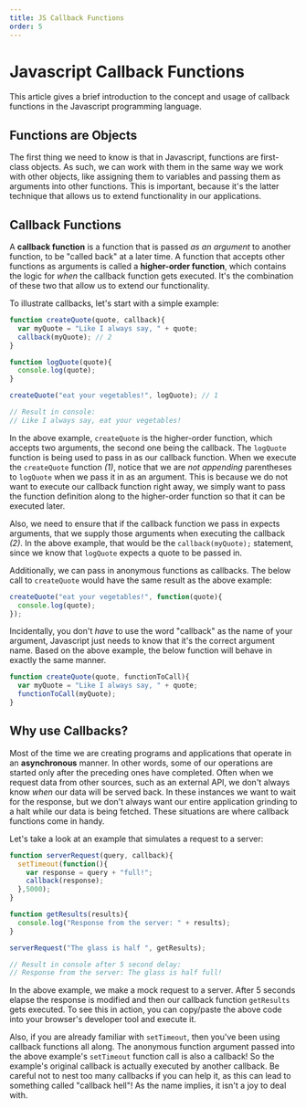 ```yaml
---
title: JS Callback Functions
order: 5
---
```

# Javascript Callback Functions

This article gives a brief introduction to the concept and usage of callback functions in the Javascript programming language.

## Functions are Objects

The first thing we need to know is that in Javascript, functions are first-class objects. As such, we can work with them in the same way we work with other objects, like assigning them to variables and passing them as arguments into other functions. This is important, because it's the latter technique that allows us to extend functionality in our applications.

## Callback Functions

A **callback function** is a function that is passed _as an argument_ to another function, to be "called back" at a later time. A function that accepts other functions as arguments is called a **higher-order function**, which contains the logic for _when_ the callback function gets executed. It's the combination of these two that allow us to extend our functionality.

To illustrate callbacks, let's start with a simple example:

```javascript
function createQuote(quote, callback){ 
  var myQuote = "Like I always say, " + quote;
  callback(myQuote); // 2
}

function logQuote(quote){
  console.log(quote);
}

createQuote("eat your vegetables!", logQuote); // 1

// Result in console: 
// Like I always say, eat your vegetables!
```

In the above example, `createQuote` is the higher-order function, which accepts two arguments, the second one being the callback. The `logQuote` function is being used to pass in as our callback function. When we execute the `createQuote` function _(1)_, notice that we are _not appending_ parentheses to `logQuote` when we pass it in as an argument. This is because we do not want to execute our callback function right away, we simply want to pass the function definition along to the higher-order function so that it can be executed later.

Also, we need to ensure that if the callback function we pass in expects arguments, that we supply those arguments when executing the callback _(2)_. In the above example, that would be the `callback(myQuote);` statement, since we know that `logQuote` expects a quote to be passed in.

Additionally, we can pass in anonymous functions as callbacks. The below call to `createQuote` would have the same result as the above example:

```javascript
createQuote("eat your vegetables!", function(quote){ 
  console.log(quote); 
});
```

Incidentally, you don't _have_ to use the word "callback" as the name of your argument, Javascript just needs to know that it's the correct argument name. Based on the above example, the below function will behave in exactly the same manner.

```javascript
function createQuote(quote, functionToCall){ 
  var myQuote = "Like I always say, " + quote;
  functionToCall(myQuote);
}
```

## Why use Callbacks?

Most of the time we are creating programs and applications that operate in an **asynchronous** manner. In other words, some of our operations are started only after the preceding ones have completed. Often when we request data from other sources, such as an external API, we don't always know _when_ our data will be served back. In these instances we want to wait for the response, but we don't always want our entire application grinding to a halt while our data is being fetched. These situations are where callback functions come in handy.

Let's take a look at an example that simulates a request to a server:

```javascript
function serverRequest(query, callback){
  setTimeout(function(){
    var response = query + "full!";
    callback(response);
  },5000);
}

function getResults(results){
  console.log("Response from the server: " + results);
}

serverRequest("The glass is half ", getResults);

// Result in console after 5 second delay:
// Response from the server: The glass is half full!
```

In the above example, we make a mock request to a server. After 5 seconds elapse the response is modified and then our callback function `getResults` gets executed. To see this in action, you can copy/paste the above code into your browser's developer tool and execute it.

Also, if you are already familiar with `setTimeout`, then you've been using callback functions all along. The anonymous function argument passed into the above example's `setTimeout` function call is also a callback! So the example's original callback is actually executed by another callback. Be careful not to nest too many callbacks if you can help it, as this can lead to something called "callback hell"! As the name implies, it isn't a joy to deal with.
